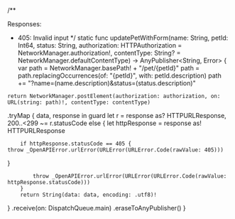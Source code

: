 /**


Responses:
   - 405: Invalid input
*/
static func updatePetWithForm(name: String, petId: Int64, status: String, authorization: HTTPAuthorization = NetworkManager.authorization!, contentType: String? = NetworkManager.defaultContentType) -> AnyPublisher<String, Error> {
var path = NetworkManager.basePath! + "/pet/{petId}"
    path = path.replacingOccurrences(of: "{petId}", with: petId.description)
path += "?name=\(name.description)&status=\(status.description)"

    return NetworkManager.postElement(authorization: authorization, on: URL(string: path)!, contentType: contentType)
.tryMap { data, response in
        guard let r = response as? HTTPURLResponse, 200..<299 ~= r.statusCode else {
        let httpResponse = response as! HTTPURLResponse

        if httpResponse.statusCode == 405 {
    throw _OpenAPIError.urlError(URLError(URLError.Code(rawValue: 405)))
}

            throw _OpenAPIError.urlError(URLError(URLError.Code(rawValue: httpResponse.statusCode)))
        }
        return String(data: data, encoding: .utf8)!
}
    .receive(on: DispatchQueue.main)
    .eraseToAnyPublisher()
}
